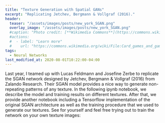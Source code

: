 ```yaml
---
title: "Texture Generation with Spatial GANs"
excerpt: "Replicating Jetchev, Bergmann & Vollgraf (2016)."
header:
  teaser: "/assets/images/posts/new_york_SGAN.png"
  overlay_image: "/assets/images/posts/new_york_SGAN.png"
  #caption: "Photo credit: [**Wikimedia Commons**](https://commons.wikimedia.org/wiki/)"
  #actions:
  #  - label: "Learn more"
  #    url: "https://commons.wikimedia.org/wiki/File:Card_games_and_game_tokens_01.jpg"
tags:
  - Neural Networks
last_modified_at: 2020-08-01T10:22:00-04:00
---
```


Last year, I teamed up with Lucas Feldmann and Josefine Zerbe to replicate the SGAN network 
designed by Jetchev, Bergmann & Vollgraf (2016) from Zalando Research. Their SGAN model 
provides a nice way to generate non-repeating patterns of any texture. In the following 
ipynb notebook, we describe the model and training results on different textures. After 
that, we provide another notebook including a Tensorflow implementation of the original 
SGAN architecture as well as the training procedure that we used to generate our textures.
See for yourself and feel free trying out to train the network on your own texture images:

<style>
iframe{height:15500px !important;}
</style>

<script src="https://gist.github.com/DiGyt/fb8e7f6e8819a7d6eb870e4cd2c6414e.js"></script>

<div>
  <style>
  iframe{height:6000px;}
  </style>

  <script src="https://gist.github.com/DiGyt/107a21458b83e05de67dd745addf3d40.js"></script>
</div>
